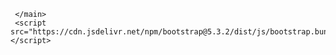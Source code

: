 </footer>
 
     </main>
     <script src="https://cdn.jsdelivr.net/npm/bootstrap@5.3.2/dist/js/bootstrap.bundle.min.js"></script>
 </body>
